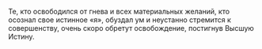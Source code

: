 Те, кто освободился от гнева и всех материальных желаний, кто осознал свое истинное «я», обуздал ум и неустанно стремится к совершенству, очень скоро обретут освобождение, постигнув Высшую Истину.